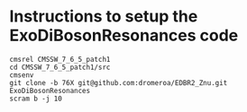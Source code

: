 Instructions to setup the ExoDiBosonResonances code
========

```
cmsrel CMSSW_7_6_5_patch1
cd CMSSW_7_6_5_patch1/src
cmsenv
git clone -b 76X git@github.com:dromeroa/EDBR2_Znu.git ExoDiBosonResonances
scram b -j 10
```

